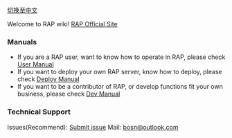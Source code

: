 [切换至中文](主页)

Welcome to RAP wiki!
[RAP Official Site](http://thx.github.io/RAP)

### Manuals

* If you are a RAP user, want to know how to operate in RAP, please check [User Manual](user_manual)
* If you want to deploy your own RAP server, know how to deploy, please check [Deploy Manual](deploy_manual)
* If you want to be a contributor of RAP, or develop functions fit your own business, please check [Dev Manual](dev_manual)

### Technical Support
Issues(Recommend): [Submit issue](https://github.com/thx/RAP/issues)
Mail: [bosn@outlook.com](mailto:bosn@outlook.com)
